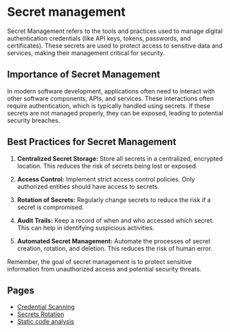 # Secret management

Secret Management refers to the tools and practices used to manage digital authentication credentials (like API keys, tokens, passwords, and certificates). These secrets are used to protect access to sensitive data and services, making their management critical for security.

## Importance of Secret Management

In modern software development, applications often need to interact with other software components, APIs, and services. These interactions often require authentication, which is typically handled using secrets. If these secrets are not managed properly, they can be exposed, leading to potential security breaches.

## Best Practices for Secret Management

1. **Centralized Secret Storage:** Store all secrets in a centralized, encrypted location. This reduces the risk of secrets being lost or exposed.

2. **Access Control:** Implement strict access control policies. Only authorized entities should have access to secrets.

3. **Rotation of Secrets:** Regularly change secrets to reduce the risk if a secret is compromised.

4. **Audit Trails:** Keep a record of when and who accessed which secret. This can help in identifying suspicious activities.

5. **Automated Secret Management:** Automate the processes of secret creation, rotation, and deletion. This reduces the risk of human error.

Remember, the goal of secret management is to protect sensitive information from unauthorized access and potential security threats.

## Pages

- [Credential Scanning](./credential_scanning.md)
- [Secrets Rotation](./secrets_rotation.md)
- [Static code analysis](./static_code_analysis.md)

